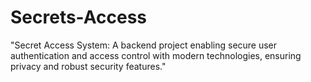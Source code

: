 # Secrets-Access
 "Secret Access System: A backend project enabling secure user authentication and access control with modern technologies, ensuring privacy and robust security features."

